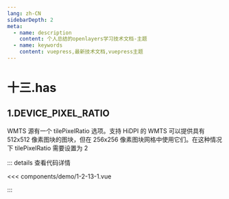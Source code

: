 ```yaml
---
lang: zh-CN
sidebarDepth: 2
meta:
  - name: description
    content: 个人总结的openlayers学习技术文档-主题
  - name: keywords
    content: vuepress,最新技术文档,vuepress主题
---
```


# 十三.has

## 1.DEVICE_PIXEL_RATIO

WMTS 源有一个 tilePixelRatio 选项。支持 HiDPI 的 WMTS 可以提供具有 512x512 像素图块的图块，但在 256x256 像素图块网格中使用它们。在这种情况下 tilePixelRatio 需要设置为 2

  <Container url="https://zhoubichuan.com/resume/?type=openlayers&name=1-2-13-1.vue" />

::: details 查看代码详情

<<< components/demo/1-2-13-1.vue

:::

